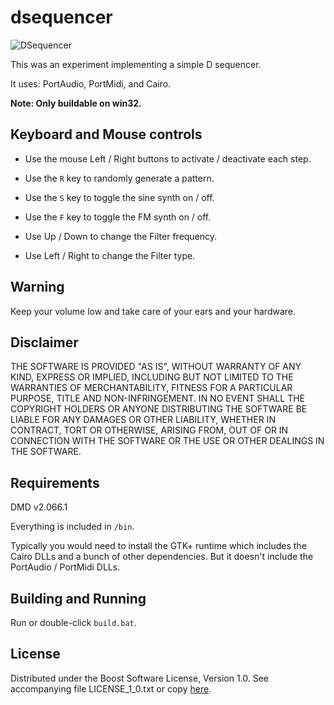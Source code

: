 # dsequencer

![DSequencer](https://raw.github.com/drey08/dsequencer/master/dsequencer.png)

This was an experiment implementing a simple D sequencer.

It uses: PortAudio, PortMidi, and Cairo.

**Note: Only buildable on win32.**

## Keyboard and Mouse controls

- Use the mouse Left / Right buttons to activate / deactivate each step.

- Use the `R` key to randomly generate a pattern.

- Use the `S` key to toggle the sine synth on / off.

- Use the `F` key to toggle the FM synth on / off.

- Use Up / Down to change the Filter frequency.

- Use Left / Right to change the Filter type.

## Warning

Keep your volume low and take care of your ears and your hardware.

## Disclaimer

THE SOFTWARE IS PROVIDED "AS IS", WITHOUT WARRANTY OF ANY KIND, EXPRESS OR
IMPLIED, INCLUDING BUT NOT LIMITED TO THE WARRANTIES OF MERCHANTABILITY,
FITNESS FOR A PARTICULAR PURPOSE, TITLE AND NON-INFRINGEMENT. IN NO EVENT
SHALL THE COPYRIGHT HOLDERS OR ANYONE DISTRIBUTING THE SOFTWARE BE LIABLE
FOR ANY DAMAGES OR OTHER LIABILITY, WHETHER IN CONTRACT, TORT OR OTHERWISE,
ARISING FROM, OUT OF OR IN CONNECTION WITH THE SOFTWARE OR THE USE OR OTHER
DEALINGS IN THE SOFTWARE.

## Requirements

DMD v2.066.1

Everything is included in `/bin`.

Typically you would need to install the GTK+ runtime which includes the
Cairo DLLs and a bunch of other dependencies. But it doesn't include the
PortAudio / PortMidi DLLs.

## Building and Running

Run or double-click `build.bat`.

## License

Distributed under the Boost Software License, Version 1.0.
See accompanying file LICENSE_1_0.txt or copy [here][BoostLicense].

[BoostLicense]: http://www.boost.org/LICENSE_1_0.txt
